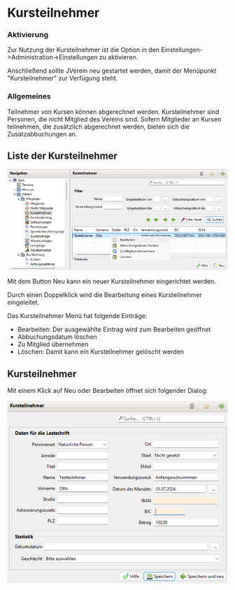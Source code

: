 # Kursteilnehmer

### Aktivierung

Zur Nutzung der Kursteilnehmer ist die Option in den Einstellungen->Administration->Einstellungen zu aktivieren.

Anschließend sollte JVerein neu gestartet werden, damit der Menüpunkt "Kursteilnehmer" zur Verfügung steht.

### Allgemeines

Teilnehmer von Kursen können abgerechnet werden. Kursteilnehmer sind Personen, die nicht Mitglied des Vereins sind. Sofern Mitglieder an Kursen teilnehmen, die zusätzlich abgerechnet werden, bieten sich die Zusatzabbuchungen an.

## Liste der Kursteilnehmer

![](../../v3.1.x/mitglieder/img/KursteilnehmerListeView.png)

Mit dem Button Neu kann ein neuer Kursteilnehmer eingerichtet werden.

Durch einen Doppelklick wird die Bearbeitung eines Kursteilnehmer eingeleitet.

Das Kursteilnehmer Menü hat folgende Einträge:

* Bearbeiten: Der ausgewählte Eintrag wird zum Bearbeiten geöffnet
* Abbuchungsdatum löschen
* Zu Mitglied übernehmen
* Löschen: Damit kann ein Kursteilnehmer gelöscht werden

## Kursteilnehmer

Mit einem Klick auf Neu oder Bearbeiten öffnet sich folgender Dialog:

![](../../v3.1.x/mitglieder/img/KursteilnehmerView.png)
